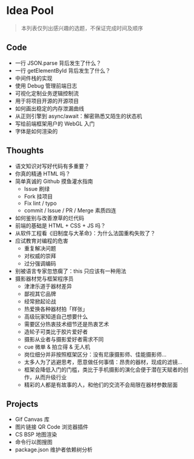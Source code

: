 # Idea Pool
> 本列表仅列出感兴趣的选题，不保证完成时间及顺序

## Code
* 一行 JSON.parse 背后发生了什么？
* 一行 getElementById 背后发生了什么？
* 中间件栈的实现
* 使用 Debug 管理前端日志
* 可视化定制业务逻辑控制流
* 用于将项目开源的开源项目
* 如何画出稳定的内存泄漏曲线
* 从正则引擎到 async/await：解密熟悉又陌生的状态机
* 写给前端框架用户的 WebGL 入门
* 字体是如何渲染的

## Thoughts
* 语文知识对写好代码有多重要？
* 你真的精通 HTML 吗？
* 简单真诚的 Github 摸鱼灌水指南
  * Issue 刷绿
  * Fork 挂项目
  * Fix lint / typo
  * commit / Issue / PR / Merge 素质四连
* 如何鉴别与改善潦草的烂代码
* 前端的基础是 HTML + CSS + JS 吗？
* 从软件工程看《旧制度与大革命》：为什么法国重构失败了？
* 应试教育对编程的危害
  * 重复解决问题
  * 对权威的崇拜
  * 过分强调编码
* 别被语言专家忽悠瘸了：this 只应该有一种用法
* 摄影器材党与框架程序员
  * 津津乐道于器材差异
  * 鄙视其它品牌
  * 经常掀起论战
  * 热爱换各种器材拍「样张」
  * 高级玩家知道自己想要什么
  * 需要区分热衷技术细节还是热衷艺术
  * 造轮子可类比于胶片爱好者
  * 摄影从业者与摄影爱好者需求不同
  * cue 微单 & 拍立得 & 无人机
  * 岗位细分并非按照框架区分：没有尼康摄影师、佳能摄影师…
  * 太多人为了逃避思考，愿意做任何事情：昂贵的器材，现成的滤镜…
  * 框架会降低入门的门槛，类比于手机摄影的演化会便于潜在天赋者的创作，从而升级行业
  * 精彩的人都是有故事的人，和他们的交流不会局限在器材参数层面


## Projects
* Gif Canvas 库
* 图片链接 QR Code 浏览器插件
* CS BSP 地图渲染
* 命令行以图搜图
* package.json 维护者依赖树分析

<!-- Happy New Year! -->